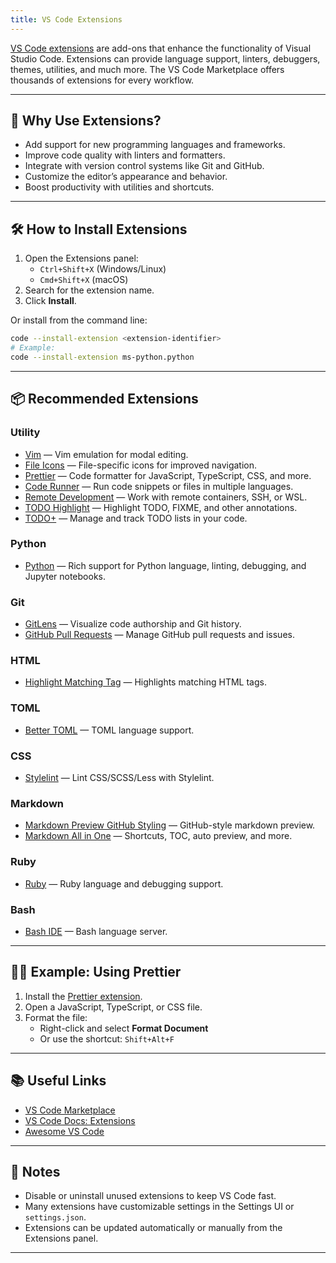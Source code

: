 ```yaml
---
title: VS Code Extensions
---
```


[VS Code extensions](https://marketplace.visualstudio.com/vscode) are add-ons that enhance the functionality of Visual Studio Code. Extensions can provide language support, linters, debuggers, themes, utilities, and much more. The VS Code Marketplace offers thousands of extensions for every workflow.

---

## 🌟 Why Use Extensions?

- Add support for new programming languages and frameworks.
- Improve code quality with linters and formatters.
- Integrate with version control systems like Git and GitHub.
- Customize the editor’s appearance and behavior.
- Boost productivity with utilities and shortcuts.

---

## 🛠️ How to Install Extensions

1. Open the Extensions panel:  
   - `Ctrl+Shift+X` (Windows/Linux)  
   - `Cmd+Shift+X` (macOS)
2. Search for the extension name.
3. Click **Install**.

Or install from the command line:

```sh
code --install-extension <extension-identifier>
# Example:
code --install-extension ms-python.python
```

---

## 📦 Recommended Extensions

### Utility

- [Vim](https://marketplace.visualstudio.com/items?itemName=vscodevim.vim) — Vim emulation for modal editing.
- [File Icons](https://marketplace.visualstudio.com/items?itemName=file-icons.file-icons) — File-specific icons for improved navigation.
- [Prettier](https://marketplace.visualstudio.com/items?itemName=esbenp.prettier-vscode) — Code formatter for JavaScript, TypeScript, CSS, and more.
- [Code Runner](https://marketplace.visualstudio.com/items?itemName=formulahendry.code-runner) — Run code snippets or files in multiple languages.
- [Remote Development](https://marketplace.visualstudio.com/items?itemName=ms-vscode-remote.vscode-remote-extensionpack) — Work with remote containers, SSH, or WSL.
- [TODO Highlight](https://marketplace.visualstudio.com/items?itemName=wayou.vscode-todo-highlight) — Highlight TODO, FIXME, and other annotations.
- [TODO+](https://marketplace.visualstudio.com/items?itemName=fabiospampinato.vscode-todo-plus) — Manage and track TODO lists in your code.

### Python

- [Python](https://marketplace.visualstudio.com/items?itemName=ms-python.python) — Rich support for Python language, linting, debugging, and Jupyter notebooks.

### Git

- [GitLens](https://marketplace.visualstudio.com/items?itemName=eamodio.gitlens) — Visualize code authorship and Git history.
- [GitHub Pull Requests](https://marketplace.visualstudio.com/items?itemName=GitHub.vscode-pull-request-github) — Manage GitHub pull requests and issues.

### HTML

- [Highlight Matching Tag](https://marketplace.visualstudio.com/items?itemName=vincaslt.highlight-matching-tag) — Highlights matching HTML tags.

### TOML

- [Better TOML](https://marketplace.visualstudio.com/items?itemName=bungcip.better-toml) — TOML language support.

### CSS

- [Stylelint](https://marketplace.visualstudio.com/items?itemName=stylelint.vscode-stylelint) — Lint CSS/SCSS/Less with Stylelint.

### Markdown

- [Markdown Preview GitHub Styling](https://marketplace.visualstudio.com/items?itemName=bierner.markdown-preview-github-styles) — GitHub-style markdown preview.
- [Markdown All in One](https://marketplace.visualstudio.com/items?itemName=yzhang.markdown-all-in-one) — Shortcuts, TOC, auto preview, and more.

### Ruby

- [Ruby](https://marketplace.visualstudio.com/items?itemName=rebornix.Ruby) — Ruby language and debugging support.

### Bash

- [Bash IDE](https://marketplace.visualstudio.com/items?itemName=mads-hartmann.bash-ide-vscode) — Bash language server.

---

## 🧑‍💻 Example: Using Prettier

1. Install the [Prettier extension](https://marketplace.visualstudio.com/items?itemName=esbenp.prettier-vscode).
2. Open a JavaScript, TypeScript, or CSS file.
3. Format the file:  
   - Right-click and select **Format Document**  
   - Or use the shortcut: `Shift+Alt+F`

---

## 📚 Useful Links

- [VS Code Marketplace](https://marketplace.visualstudio.com/vscode)
- [VS Code Docs: Extensions](https://code.visualstudio.com/docs/editor/extension-marketplace)
- [Awesome VS Code](https://github.com/viatsko/awesome-vscode)

---

## 📝 Notes

- Disable or uninstall unused extensions to keep VS Code fast.
- Many extensions have customizable settings in the Settings UI or `settings.json`.
- Extensions can be updated automatically or manually from the Extensions panel.

---
